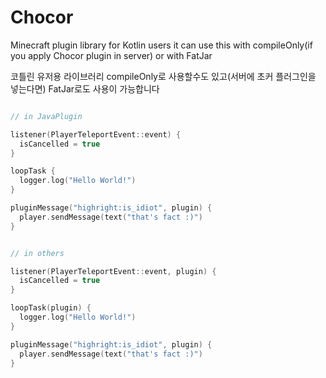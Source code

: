 # Chocor
Minecraft plugin library for Kotlin users
it can use this with compileOnly(if you apply Chocor plugin in server) or with FatJar

코틀린 유저용 라이브러리
compileOnly로 사용할수도 있고(서버에 초커 플러그인을 넣는다면) FatJar로도 사용이 가능합니다

```kt

// in JavaPlugin

listener(PlayerTeleportEvent::event) {
  isCancelled = true
}

loopTask {
  logger.log("Hello World!")
}

pluginMessage("highright:is_idiot", plugin) {
  player.sendMessage(text("that's fact :)")
}

```

```kt

// in others

listener(PlayerTeleportEvent::event, plugin) {
  isCancelled = true
}

loopTask(plugin) {
  logger.log("Hello World!")
}

pluginMessage("highright:is_idiot", plugin) {
  player.sendMessage(text("that's fact :)")
}

```
